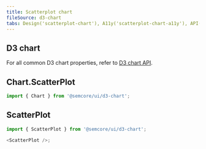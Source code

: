 ```yaml
---
title: Scatterplot chart
fileSource: d3-chart
tabs: Design('scatterplot-chart'), A11y('scatterplot-chart-a11y'), API('scatterplot-chart-api'), Examples('scatterplot-chart-d3-code'), Changelog('d3-chart-changelog')
---
```


## D3 chart

For all common D3 chart properties, refer to [D3 chart API](/data-display/d3-chart/d3-chart-api).

## Chart.ScatterPlot

```js
import { Chart } from '@semcore/ui/d3-chart';
```

<TypesView type="ScatterPlotChartProps" :types={...types} />

## ScatterPlot

```js
import { ScatterPlot } from '@semcore/ui/d3-chart';

<ScatterPlot />;
```

<TypesView type="ScatterPlotProps" :types={...types} />

<script setup>import { data as types } from '@types.data.ts';</script>

